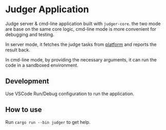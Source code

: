 # Judger Application

Judge server & cmd-line application built with `judger-core`.
the two mode are base on the same core logic, cmd-line mode is more convenient for debugging and testing.

In server mode, it fetches the judge tasks from [platform](https://github.com/oj-lab/platform)
and reports the result back.

In cmd-line mode, by providing the necessary arguments, it can run the code in a sandboxed environment.

## Development

Use VSCode Run/Debug configuration to run the application.

## How to use

Run `cargo run --bin judger` to get help.
